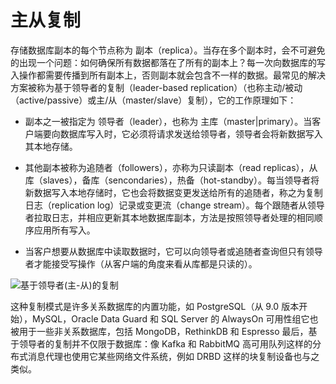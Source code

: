 # 主从复制

存储数据库副本的每个节点称为 副本（replica）。当存在多个副本时，会不可避免的出现一个问题：如何确保所有数据都落在了所有的副本上？每一次向数据库的写入操作都需要传播到所有副本上，否则副本就会包含不一样的数据。最常见的解决方案被称为基于领导者的复制（leader-based replication）（也称主动/被动（active/passive）或主/从（master/slave）复制），它的工作原理如下：

- 副本之一被指定为 领导者（leader），也称为 主库（master|primary）。当客户端要向数据库写入时，它必须将请求发送给领导者，领导者会将新数据写入其本地存储。

- 其他副本被称为追随者（followers），亦称为只读副本（read replicas），从库（slaves），备库（sencondaries），热备（hot-standby）。每当领导者将新数据写入本地存储时，它也会将数据变更发送给所有的追随者，称之为复制日志（replication log）记录或变更流（change stream）。每个跟随者从领导者拉取日志，并相应更新其本地数据库副本，方法是按照领导者处理的相同顺序应用所有写入。

- 当客户想要从数据库中读取数据时，它可以向领导者或追随者查询但只有领导者才能接受写操作（从客户端的角度来看从库都是只读的）。

![基于领导者(主-从)的复制](https://s2.ax1x.com/2020/02/08/1WwR1O.png)

这种复制模式是许多关系数据库的内置功能，如 PostgreSQL（从 9.0 版本开始），MySQL，Oracle Data Guard 和 SQL Server 的 AlwaysOn 可用性组它也被用于一些非关系数据库，包括 MongoDB，RethinkDB 和 Espresso 最后，基于领导者的复制并不仅限于数据库：像 Kafka 和 RabbitMQ 高可用队列这样的分布式消息代理也使用它某些网络文件系统，例如 DRBD 这样的块复制设备也与之类似。
